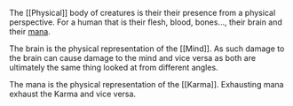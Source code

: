 The [[Physical]] body of creatures is their their presence from a physical perspective. For a human that is their flesh, blood, bones..., their brain and their [mana](Spellcasting.md).

The brain is the physical representation of the [[Mind]]. As such damage to the brain can cause damage to the mind and vice versa as both are ultimately the same thing looked at from different angles.

The mana is the physical representation of the [[Karma]]. Exhausting mana exhaust the Karma and vice versa.